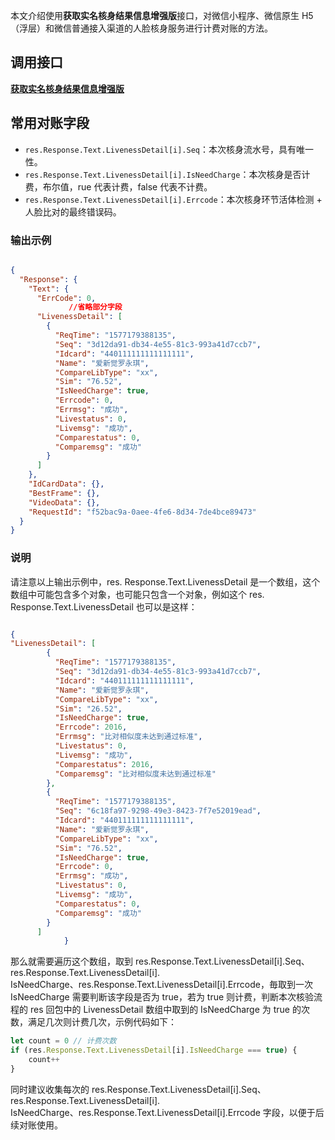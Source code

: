 本文介绍使用**获取实名核身结果信息增强版**接口，对微信小程序、微信原生 H5（浮层）和微信普通接入渠道的人脸核身服务进行计费对账的方法。

## 调用接口
**[获取实名核身结果信息增强版](https://cloud.tencent.com/document/product/1007/41957)**

## 常用对账字段

- `res.Response.Text.LivenessDetail[i].Seq`：本次核身流水号，具有唯一性。
- `res.Response.Text.LivenessDetail[i].IsNeedCharge`：本次核身是否计费，布尔值，rue 代表计费，false 代表不计费。
- `res.Response.Text.LivenessDetail[i].Errcode`：本次核身环节活体检测 + 人脸比对的最终错误码。

### 输出示例


```json

{
  "Response": {
    "Text": {
      "ErrCode": 0,
		     //省略部分字段
      "LivenessDetail": [
        {
          "ReqTime": "1577179388135",
          "Seq": "3d12da91-db34-4e55-81c3-993a41d7ccb7",
          "Idcard": "440111111111111111",
          "Name": "爱新觉罗永琪",
          "CompareLibType": "xx",
          "Sim": "76.52",
          "IsNeedCharge": true,
          "Errcode": 0,
          "Errmsg": "成功",
          "Livestatus": 0,
          "Livemsg": "成功",
          "Comparestatus": 0,
          "Comparemsg": "成功"
        }
      ]
    },
    "IdCardData": {},
    "BestFrame": {},
    "VideoData": {},
    "RequestId": "f52bac9a-0aee-4fe6-8d34-7de4bce89473"
  }
}
```


### 说明
请注意以上输出示例中，res. Response.Text.LivenessDetail 是一个数组，这个数组中可能包含多个对象，也可能只包含一个对象，例如这个 res. Response.Text.LivenessDetail 也可以是这样：

```json

{
"LivenessDetail": [
        {
          "ReqTime": "1577179388135",
          "Seq": "3d12da91-db34-4e55-81c3-993a41d7ccb7",
          "Idcard": "440111111111111111",
          "Name": "爱新觉罗永琪",
          "CompareLibType": "xx",
          "Sim": "26.52",
          "IsNeedCharge": true,
          "Errcode": 2016,
          "Errmsg": "比对相似度未达到通过标准",
          "Livestatus": 0,
          "Livemsg": "成功",
          "Comparestatus": 2016,
          "Comparemsg": "比对相似度未达到通过标准"
        },
        {
          "ReqTime": "1577179388135",
          "Seq": "6c18fa97-9298-49e3-8423-7f7e52019ead",
          "Idcard": "440111111111111111",
          "Name": "爱新觉罗永琪",
          "CompareLibType": "xx",
          "Sim": "76.52",
          "IsNeedCharge": true,
          "Errcode": 0,
          "Errmsg": "成功",
          "Livestatus": 0,
          "Livemsg": "成功",
          "Comparestatus": 0,
          "Comparemsg": "成功"
        }
      ]
			}
```

那么就需要遍历这个数组，取到 res.Response.Text.LivenessDetail[i].Seq、res.Response.Text.LivenessDetail[i].<br>IsNeedCharge、res.Response.Text.LivenessDetail[i].Errcode，毎取到一次 IsNeedCharge 需要判断该字段是否为 true，若为 true 则计费，判断本次核验流程的 res 回包中的 LivenessDetail 数组中取到的 IsNeedCharge 为 true 的次数，满足几次则计费几次，示例代码如下：

```js
let count = 0 // 计费次数
if (res.Response.Text.LivenessDetail[i].IsNeedCharge === true) {
    count++
} 
```

同时建议收集每次的 res.Response.Text.LivenessDetail[i].Seq、res.Response.Text.LivenessDetail[i].<br>IsNeedCharge、res.Response.Text.LivenessDetail[i].Errcode 字段，以便于后续对账使用。
